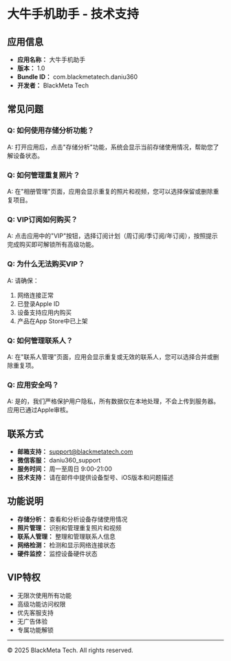 # 大牛手机助手 - 技术支持

## 应用信息
- **应用名称：** 大牛手机助手
- **版本：** 1.0
- **Bundle ID：** com.blackmetatech.daniu360
- **开发者：** BlackMeta Tech

## 常见问题

### Q: 如何使用存储分析功能？
A: 打开应用后，点击"存储分析"功能，系统会显示当前存储使用情况，帮助您了解设备状态。

### Q: 如何管理重复照片？
A: 在"相册管理"页面，应用会显示重复的照片和视频，您可以选择保留或删除重复项目。

### Q: VIP订阅如何购买？
A: 点击应用中的"VIP"按钮，选择订阅计划（周订阅/季订阅/年订阅），按照提示完成购买即可解锁所有高级功能。

### Q: 为什么无法购买VIP？
A: 请确保：
1. 网络连接正常
2. 已登录Apple ID
3. 设备支持应用内购买
4. 产品在App Store中已上架

### Q: 如何管理联系人？
A: 在"联系人管理"页面，应用会显示重复或无效的联系人，您可以选择合并或删除重复项。

### Q: 应用安全吗？
A: 是的，我们严格保护用户隐私，所有数据仅在本地处理，不会上传到服务器。应用已通过Apple审核。

## 联系方式

- **邮箱支持：** support@blackmetatech.com
- **微信客服：** daniu360_support
- **服务时间：** 周一至周日 9:00-21:00
- **技术支持：** 请在邮件中提供设备型号、iOS版本和问题描述

## 功能说明

- **存储分析：** 查看和分析设备存储使用情况
- **照片管理：** 识别和管理重复照片和视频
- **联系人管理：** 整理和管理联系人信息
- **网络检测：** 检测和显示网络连接状态
- **硬件监控：** 监控设备硬件状态

## VIP特权

- 无限次使用所有功能
- 高级功能访问权限
- 优先客服支持
- 无广告体验
- 专属功能解锁

---

© 2025 BlackMeta Tech. All rights reserved.
